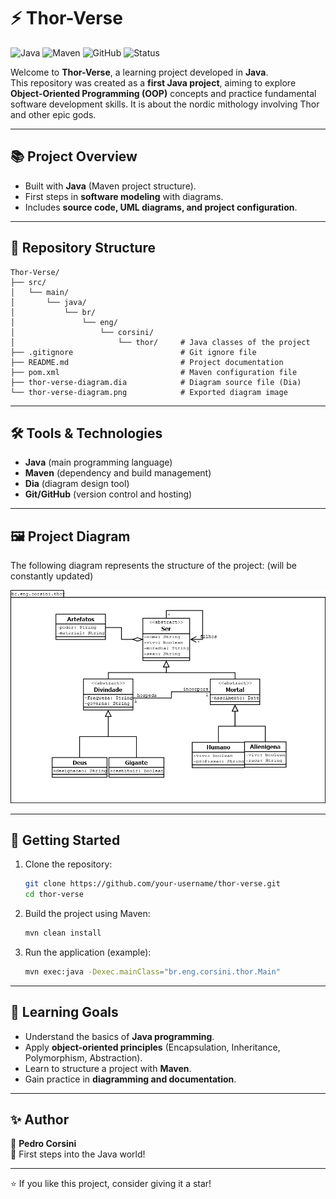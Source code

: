 
# ⚡ Thor-Verse

![Java](https://img.shields.io/badge/Java-ED8B00?style=for-the-badge&logo=openjdk&logoColor=white)
![Maven](https://img.shields.io/badge/Maven-C71A36?style=for-the-badge&logo=apache-maven&logoColor=white)
![GitHub](https://img.shields.io/badge/GitHub-100000?style=for-the-badge&logo=github&logoColor=white)
![Status](https://img.shields.io/badge/status-learning-blue?style=for-the-badge)

Welcome to **Thor-Verse**, a learning project developed in **Java**.  
This repository was created as a **first Java project**, aiming to explore **Object-Oriented Programming (OOP)** concepts and practice fundamental software development skills. It is about the nordic mithology involving Thor and other epic gods.

---

## 📚 Project Overview

- Built with **Java** (Maven project structure).
- First steps in **software modeling** with diagrams.
- Includes **source code, UML diagrams, and project configuration**.

---

## 📂 Repository Structure

```plaintext
Thor-Verse/
├── src/
│   └── main/
│       └── java/
│           └── br/
│               └── eng/
│                   └── corsini/
│                       └── thor/     # Java classes of the project
├── .gitignore                        # Git ignore file
├── README.md                         # Project documentation
├── pom.xml                           # Maven configuration file
├── thor-verse-diagram.dia            # Diagram source file (Dia)
└── thor-verse-diagram.png            # Exported diagram image
```

---

## 🛠️ Tools & Technologies

- **Java** (main programming language)
- **Maven** (dependency and build management)
- **Dia** (diagram design tool)
- **Git/GitHub** (version control and hosting)

---

## 🖼️ Project Diagram

The following diagram represents the structure of the project: (will be constantly updated)

![Thor-Verse Diagram](thor-verse-diagram.png)

---

## 🚀 Getting Started

1. Clone the repository:
   ```bash
   git clone https://github.com/your-username/thor-verse.git
   cd thor-verse
   ```

2. Build the project using Maven:
   ```bash
   mvn clean install
   ```

3. Run the application (example):
   ```bash
   mvn exec:java -Dexec.mainClass="br.eng.corsini.thor.Main"
   ```

---

## 🎯 Learning Goals

- Understand the basics of **Java programming**.
- Apply **object-oriented principles** (Encapsulation, Inheritance, Polymorphism, Abstraction).
- Learn to structure a project with **Maven**.
- Gain practice in **diagramming and documentation**.

---

## ✨ Author

👤 **Pedro Corsini**  
📌 First steps into the Java world!

---

⭐ If you like this project, consider giving it a star!  